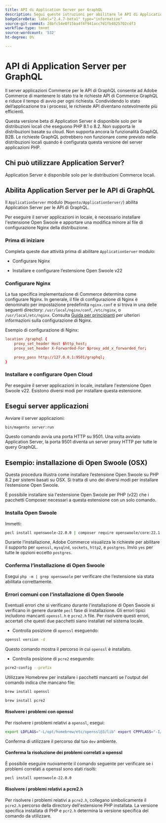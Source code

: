 ```yaml
---
title: API di Application Server per GraphQL
description: Segui queste istruzioni per abilitare le API di Application Server per GraphQL nella tua distribuzione Adobe Commerce.
badgeCoreBeta: label="2.4.7-beta1" type="informative"
source-git-commit: 28bfc54e0f15ba4f4f941acc7d1fb4825702cdf3
workflow-type: tm+mt
source-wordcount: '532'
ht-degree: 0%

---
```


# API di Application Server per GraphQL

Il server applicazioni Commerce per le API di GraphQL consente ad Adobe Commerce di mantenere lo stato tra le richieste API di Commerce GraphQL e riduce il tempo di avvio per ogni richiesta. Condividendo lo stato dell’applicazione tra i processi, le richieste API diventano notevolmente più efficienti.

Questa versione beta di Application Server è disponibile solo per le distribuzioni locali che eseguono PHP 8.1 o 8.2. Non supporta le distribuzioni basate su cloud. Non supporta ancora la funzionalità GraphQL B2B. Le richieste GraphQL potrebbero non funzionare come previsto nelle distribuzioni locali quando è configurata questa versione del server applicazioni PHP.

## Chi può utilizzare Application Server?

Application Server è disponibile solo per le distribuzioni Commerce locali.

## Abilita Application Server per le API di GraphQL

Il `ApplicationServer` modulo (`Magento/ApplicationServer/`) abilita Application Server per le API di GraphQL.

Per eseguire il server applicazioni in locale, è necessario installare l&#39;estensione Open Swoole e apportare una modifica minore al file di configurazione Nginx della distribuzione.

### Prima di iniziare

Completa queste due attività prima di abilitare `ApplicationServer` modulo:

* Configurare Nginx

* Installare e configurare l’estensione Open Swoole v22

### Configurare Nginx

La tua specifica implementazione di Commerce determina come configurare Nginx. In generale, il file di configurazione di Nginx è denominato per impostazione predefinita `nginx.conf` e si trova in una delle seguenti directory: `/usr/local/nginx/conf`, `/etc/nginx`, o `/usr/local/etc/nginx`. Consulta [Guida per principianti](http://nginx.org/en/docs/beginners_guide.html) per ulteriori informazioni sulla configurazione di Nginx.

Esempio di configurazione di Nginx:

```conf
location /graphql {
    proxy_set_header Host $http_host;
    proxy_set_header X-Forwarded-For $proxy_add_x_forwarded_for;

    proxy_pass http://127.0.0.1:9501/graphql;
}
```

### Installare e configurare Open Cloud

Per eseguire il server applicazioni in locale, installare l&#39;estensione Open Swoole v22. Esistono diversi modi per installare questa estensione.

## Esegui server applicazioni

Avviare il server applicazioni:

```bash
bin/magento server:run
```

Questo comando avvia una porta HTTP su 9501. Una volta avviato Application Server, la porta 9501 diventa un server proxy HTTP per tutte le query GraphQL.

## Esempio: installazione di Open Swoole (OSX)

Questa procedura illustra come installare l’estensione Open Swoole su PHP 8.2 per sistemi basati su OSX. Si tratta di uno dei diversi modi per installare l’estensione Open Swoole.

È possibile installare sia l&#39;estensione Open Swoole per PHP (v22) che i pacchetti Composer necessari a questa estensione con un solo comando.

### Installa Open Swoole

Immetti:

```bash
pecl install openswoole-22.0.0 | composer require openswoole/core:22.1.1
```

Durante l’installazione, Adobe Commerce visualizza le richieste per abilitare il supporto per `openssl`, `mysqlnd`, `sockets`, `http2`, e `postgres`. Invio `yes` per tutte le opzioni eccetto `postgres`.

### Conferma l’installazione di Open Swoole

Esegui `php -m | grep openswoole` per verificare che l’estensione sia stata abilitata correttamente.

### Errori comuni con l’installazione di Open Swoole

Eventuali errori che si verificano durante l&#39;installazione di Open Swoole si verificano in genere durante `pecl` fase di installazione. Gli errori tipici includono mancanti `openssl.h` e `pcre2.h` file. Per risolvere questi errori, accertati che questi due pacchetti siano installati nel sistema locale.

* Controlla posizione di `openssl` eseguendo:

```bash
openssl version -d
```

Questo comando mostra il percorso in cui `openssl` è installato.

* Controlla posizione di `pcre2` eseguendo:

```bash
pcre2-config --prefix 
```

Utilizzare Homebrew per installare i pacchetti mancanti se l&#39;output del comando indica che mancano file:

```bash
brew install openssl
```

```bash
brew install pcre2
```

#### Risolvere i problemi con openssl

Per risolvere i problemi relativi a `openssl`, esegui:

```bash
export LDFLAGS="-L/opt/homebrew/etc/openssl@3/lib" export CPPFLAGS="-I/opt/homebrew/etc/openssl@3/include"
```

Conferma di utilizzare il percorso dal tuo `dev` ambiente.

#### Conferma la risoluzione dei problemi correlati a openssl

È possibile eseguire nuovamente il comando seguente per verificare se i problemi correlati a openssl sono stati risolti:

```bash
pecl install openswoole-22.0.0
```

#### Risolvere i problemi relativi a pcre2.h

Per risolvere i problemi relativi a `pcre2.h`, collegano simbolicamente il `pcre2.h` percorso della directory dell&#39;estensione PHP installata. La versione specifica installata di PHP e `pcr2.h` determina la versione specifica del comando da utilizzare.

